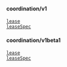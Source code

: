 

#### coordination/v1


[`lease`](v1.lease.md)  
[`leaseSpec`](v1.leaseSpec.md)  


#### coordination/v1beta1


[`lease`](v1beta1.lease.md)  
[`leaseSpec`](v1beta1.leaseSpec.md)  


